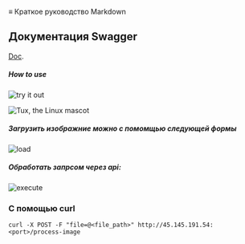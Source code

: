 ≡ Краткое руководство Markdown

## **Документация Swagger**
[Doc](45.145.191.54/swagger).

##### How to use

![try it out](/try_it_out.png)

![Tux, the Linux mascot](/one.png)

##### Загрузить изображние можно с помомщью следующей формы

![load](/load_image.png)

##### Обработать запрсом через api:
![execute](/execute.png)

### С помощью curl
```shell
curl -X POST -F "file=@<file_path>" http://45.145.191.54:<port>/process-image
```